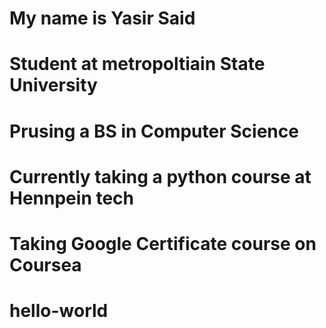 # My name is Yasir Said 
# Student at metropoltiain State University
# Prusing a BS in Computer Science
# Currently taking a python course at Hennpein tech 
# Taking Google Certificate course on Coursea 
# hello-world
